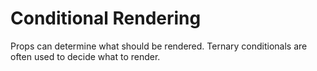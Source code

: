 # Conditional Rendering

Props can determine what should be rendered.
Ternary conditionals are often used to decide what
to render.
